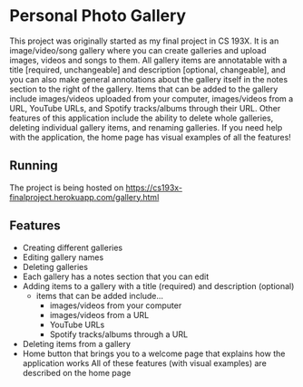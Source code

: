 # Personal Photo Gallery
This project was originally started as my final project in CS 193X. It is an image/video/song gallery where you can create galleries and upload images, videos and songs to them. 
All gallery items are annotatable with a title [required, unchangeable] and description [optional, changeable], and you can also make general annotations about the gallery 
itself in the notes section to the right of the gallery. Items that can be added to the gallery include images/videos uploaded from your computer, images/videos from a URL, 
YouTube URLs, and Spotify tracks/albums through their URL. Other features of this application include the ability to delete whole galleries, deleting individual gallery items,
and renaming galleries.
If you need help with the application, the home page has visual examples of all the features!

## Running
The project is being hosted on https://cs193x-finalproject.herokuapp.com/gallery.html

## Features
- Creating different galleries
- Editing gallery names
- Deleting galleries
- Each gallery has a notes section that you can edit
- Adding items to a gallery with a title (required) and description (optional)
	- items that can be added include...
		- images/videos from your computer 
		- images/videos from a URL
		- YouTube URLs
		- Spotify tracks/albums through a URL
- Deleting items from a gallery
- Home button that brings you to a welcome page that explains how the application works
All of these features (with visual examples) are described on the home page
